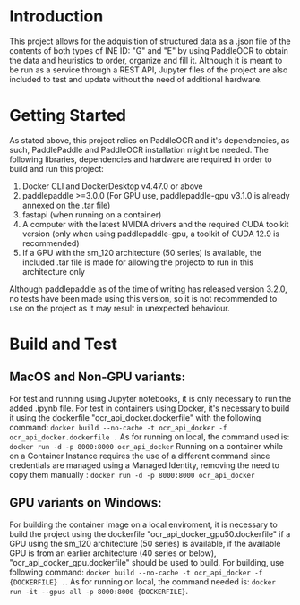 # Introduction 
This project allows for the adquisition of structured data as a .json file of the contents of both types of INE ID: "G" and "E"
by using PaddleOCR to obtain the data and heuristics to order, organize and fill it. Although it is meant to be run as a service
through a REST API, Jupyter files of the project are also included to test and update without the need of additional hardware.

# Getting Started
As stated above, this project relies on PaddleOCR and it's dependencies, as such, PaddlePaddle and PaddleOCR installation might be needed.
The following libraries, dependencies and hardware are required in order to build and run this project:
1.  Docker CLI and DockerDesktop v4.47.0 or above
2.	paddlepaddle >=3.0.0 (For GPU use, paddlepaddle-gpu v3.1.0 is already annexed on the .tar file)
3.	fastapi (when running on a container)
5.  A computer with the latest NVIDIA drivers and the required CUDA toolkit version (only when using paddlepaddle-gpu, a toolkit of CUDA 12.9 is recommended)
6.  If a GPU with the sm_120 architecture (50 series) is available, the included .tar file is made for allowing the projecto to run in this architecture only

Although paddlepaddle as of the time of writing has released version 3.2.0, no tests have been made using this version, so it is not 
recommended to use on the project as it may result in unexpected behaviour.

# Build and Test
## MacOS and Non-GPU variants:
For test and running using Jupyter notebooks, it is only necessary to run the added .ipynb file. 
For test in containers using Docker, it's necessary to build it using the dockerfile "ocr_api_docker.dockerfile" with the following command:
```docker build --no-cache -t ocr_api_docker -f ocr_api_docker.dockerfile .```
As for running on local, the command used is: ```docker run -d -p 8000:8000 ocr_api_docker```
Running on a container while on a Container Instance requires the use of a different command since credentials are managed using 
a Managed Identity, removing the need to copy them manually : ```docker run -d -p 8000:8000 ocr_api_docker```
## GPU variants on Windows:
For building the container image on a local enviroment, it is necessary to build the project using the dockerfile "ocr_api_docker_gpu50.dockerfile" if a GPU using 
the sm_120 architecture (50 series) is available, if the available GPU is from an earlier architecture (40 series or below), "ocr_api_docker_gpu.dockerfile" should be used to build.
For building, use following command: ```docker build --no-cache -t ocr_api_docker -f {DOCKERFILE} .```.
As for running on local, the command needed is:  ```docker run -it --gpus all -p 8000:8000 {DOCKERFILE}```.
